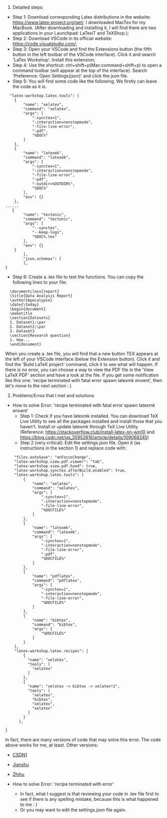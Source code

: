 1. Detailed steps:
  - Step 1: Download corresponding Latex distributions in the website: https://www.latex-project.org/get/. I downloaded MacTex for my MacBook. (After downloading and installing it, I will find there are two applications in your Launchpad: LaTexiT and TeXShop.);
  - Step 2: Download VSCode in its official website: https://code.visualstudio.com/;
  - Step 3: Open your VSCode and find the Extensions button (the fifth button in the left toolbar of the VSCode interface). Click it and search 'LaTex Workshop'. Install this extension;
  - Step 4: Use the shortcut: ctrl+shift+p(Mac:command+shift+p) to open a command toolbar (will appear at the top of the interface). Search 'Preference: Open Settings(json)' and click the json file.
  - Step 5: You will find some code like the following. We firstly can leave the code as it is.

```
  "latex-workshop.latex.tools": [
    {
        "name": "xelatex",
        "command": "xelatex",
        "args": [
            "-synctex=1",
            "-interaction=nonstopmode",
            "-file-line-error",
            "-pdf",
            "%DOC%"
        ]
    },
    {
        "name": "latexmk",
        "command": "latexmk",
        "args": [
            "-synctex=1",
            "-interaction=nonstopmode",
            "-file-line-error",
            "-pdf",
            "-outdir=%OUTDIR%",
            "%DOC%"
        ],
        "env": {}
    },
......
   {
        "name": "tectonic",
        "command": "tectonic",
        "args": [
            "--synctex",
            "--keep-logs",
            "%DOC%.tex"
        ],
        "env": {}
    }
        ],
        "json.schemas": [
        ],
}
```

  - Step 6: Create a .tex file to test the functions. You can copy the following lines to your file:

```
  \documentclass{report}
  \title{Data Analysis Report}
  \author{Apocalypse}
  \date{\today}
  \begin{document}
  \maketitle
  \section{Datasets}
  1. Dataset1;\par
  2. Dataset2;\par
  3. Dataset3
  \section{Research question}
  1. How... 
  \end{document}
```

  When you create a .tex file, you will find that a new button TEX appears at the left of your VSCode interface (below the Extension button). Click it and find the 'Build LaTeX project' command, click it to see what will happen. If there is no error, you can choose a way to view the PDF file in the 'View LaTeX PDF' section and have a look at the file. If you get some notification like this one: 'recipe terminated with fatal error spawn latexmk enoent', then let's move to the next section : )

2. Problems/Erros that I met and solutions
  - How to solve Error: 'recipe terminated with fatal error spawn latexmk enoent'
    - Step 1: Check if you have latexmk installed. You can download TeX Live Utility to see all the packages installed and install those that you haven't. Install or update latexmk through TeX Live Utility. (Reference: https://stackoverflow.club/install-latex-on-win10 and https://blog.csdn.net/qq_35952816/article/details/109068245)
    - Step 2 (very critical): Edit the settings.json file. Open it (as instructions in the section 1) and replace code with:

```
    "files.autoSave": "onFocusChange",
    "latex-workshop.view.pdf.viewer": "tab",
    "latex-workshop.view.pdf.hand": true,
    "latex-workshop.synctex.afterBuild.enabled": true,
    "latex-workshop.latex.tools": [
        {
            "name": "xelatex",
            "command": "xelatex",
            "args": [
                "-synctex=1",
                "-interaction=nonstopmode",
                "-file-line-error",
                "%DOCFILE%"
            ]
        },
        {
            "name": "latexmk",
            "command": "latexmk",
            "args": [
                "-synctex=1",
                "-interaction=nonstopmode",
                "-file-line-error",
                "-pdf",
                "%DOCFILE%"
            ]
        },
        {
            "name": "pdflatex",
            "command": "pdflatex",
            "args": [
                "-synctex=1",
                "-interaction=nonstopmode",
                "-file-line-error",
                "%DOCFILE%"
            ]
        },
        {
            "name": "bibtex",
            "command": "bibtex",
            "args": [
                "%DOCFILE%"
            ]
        }
    ],
    "latex-workshop.latex.recipes": [
        {
          "name": "xelatex",
          "tools": [
            "xelatex"
          ]
        },
        {
          "name": "xelatex -> bibtex -> xelatex*2",
          "tools": [
            "xelatex",
            "bibtex",
            "xelatex",
            "xelatex"
          ]
        }
      ],
      
}
```

In fact, there are many versions of code that may solve this error. The code above works for me, at least. Other versions:
- [CSDN1](https://blog.csdn.net/qq_41207620/article/details/108753001?utm_medium=distribute.pc_relevant.none-task-blog-BlogCommendFromMachineLearnPai2-2.control&depth_1-utm_source=distribute.pc_relevant.none-task-blog-BlogCommendFromMachineLearnPai2-2.control)
- [Jianshu](https://www.jianshu.com/p/538856b3e5c0)   
- [Zhihu](https://zhuanlan.zhihu.com/p/120815558)

- How to solve Error: 'recipe terminated with error'
  - In fact, what I suggest is that reviewing your code in .tex file first to see if there is any spelling mistake, because this is what happened to me : )
  - Or you may want to edit the settings.json file again.

     